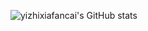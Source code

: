 ![yizhixiafancai's GitHub stats](https://github-readme-stats.vercel.app/api?username=yizhixiafancai&count_private=true)
